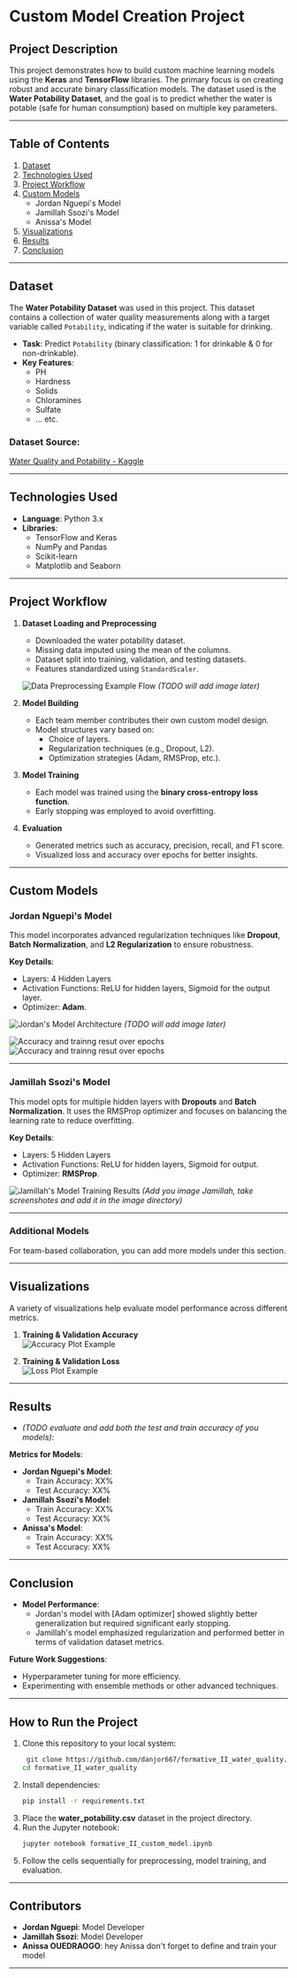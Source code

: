 # **Custom Model Creation Project**

## **Project Description**
This project demonstrates how to build custom machine learning models using the **Keras** and **TensorFlow** libraries. The primary focus is on creating robust and accurate binary classification models. The dataset used is the **Water Potability Dataset**, and the goal is to predict whether the water is potable (safe for human consumption) based on multiple key parameters.

---

## **Table of Contents**
1. [Dataset](#dataset)
2. [Technologies Used](#technologies-used)
3. [Project Workflow](#project-workflow)
4. [Custom Models](#custom-models)
   - Jordan Nguepi's Model
   - Jamillah Ssozi's Model
   - Anissa's Model
5. [Visualizations](#visualizations)
6. [Results](#results)
7. [Conclusion](#conclusion)

---

## **Dataset**
The **Water Potability Dataset** was used in this project. This dataset contains a collection of water quality measurements along with a target variable called `Potability`, indicating if the water is suitable for drinking.

- **Task**: Predict `Potability` (binary classification: 1 for drinkable & 0 for non-drinkable).
- **Key Features**:
  - PH
  - Hardness
  - Solids
  - Chloramines
  - Sulfate
  - ... etc.

### **Dataset Source**:  
[Water Quality and Potability - Kaggle](https://www.kaggle.com/datasets/uom190346a/water-quality-and-potability?select=water_potability.csv)

---

## **Technologies Used**
- **Language**: Python 3.x
- **Libraries**:
  - TensorFlow and Keras
  - NumPy and Pandas
  - Scikit-learn
  - Matplotlib and Seaborn

---

## **Project Workflow**

1. **Dataset Loading and Preprocessing**
   - Downloaded the water potability dataset.
   - Missing data imputed using the mean of the columns.
   - Dataset split into training, validation, and testing datasets.
   - Features standardized using `StandardScaler`.

   ![Data Preprocessing Example Flow](path-to-your-image.png) *(TODO will add image later)*

2. **Model Building**
   - Each team member contributes their own custom model design.
   - Model structures vary based on:
     - Choice of layers.
     - Regularization techniques (e.g., Dropout, L2).
     - Optimization strategies (Adam, RMSProp, etc.).

3. **Model Training**
   - Each model was trained using the **binary cross-entropy loss function**.
   - Early stopping was employed to avoid overfitting.

4. **Evaluation**
   - Generated metrics such as accuracy, precision, recall, and F1 score.
   - Visualized loss and accuracy over epochs for better insights.

---

## **Custom Models**
### **Jordan Nguepi's Model**
This model incorporates advanced regularization techniques like **Dropout**, **Batch Normalization**, and **L2 Regularization** to ensure robustness.

**Key Details**:
- Layers: 4 Hidden Layers
- Activation Functions: ReLU for hidden layers, Sigmoid for the output layer.
- Optimizer: **Adam**.

![Jordan's Model Architecture](path-to-image.png) *(TODO will add image later)*

![Accuracy and trainng resut over epochs](images/jordan-accuracy.PNG)
![Accuracy and trainng resut over epochs](images/jordan-train.PNG)

---

### **Jamillah Ssozi's Model**
This model opts for multiple hidden layers with **Dropouts** and **Batch Normalization**. It uses the RMSProp optimizer and focuses on balancing the learning rate to reduce overfitting.

**Key Details**:
- Layers: 5 Hidden Layers
- Activation Functions: ReLU for hidden layers, Sigmoid for output.
- Optimizer: **RMSProp**.

![Jamillah's Model Training Results](path-to-image.png) *(Add you image Jamillah, take screenshotes and add it in the image directory)*

---

### **Additional Models**
For team-based collaboration, you can add more models under this section.

---

## **Visualizations**
A variety of visualizations help evaluate model performance across different metrics.

1. **Training & Validation Accuracy**  
   ![Accuracy Plot Example](path-to-accuracy-image.png)
   
2. **Training & Validation Loss**  
   ![Loss Plot Example](path-to-loss-image.png)
   


---

## **Results**
- *(TODO evaluate and add both the test and train accuracy of you models)*:

**Metrics for Models**:
- **Jordan Nguepi's Model**:
  - Train Accuracy: XX%
  - Test Accuracy: XX%
- **Jamillah Ssozi's Model**:
  - Train Accuracy: XX%
  - Test Accuracy: XX%
- **Anissa's Model**: 
  - Train Accuracy: XX%
  - Test Accuracy: XX%


---

## **Conclusion**
- **Model Performance**:
  - Jordan's model with [Adam optimizer] showed slightly better generalization but required significant early stopping.
  - Jamillah's model emphasized regularization and performed better in terms of validation dataset metrics.

**Future Work Suggestions**:
- Hyperparameter tuning for more efficiency.
- Experimenting with ensemble methods or other advanced techniques.

---

## **How to Run the Project**
1. Clone this repository to your local system:
   ```bash
    git clone https://github.com/danjor667/formative_II_water_quality.git
   cd formative_II_water_quality
   ```
2. Install dependencies:
   ```bash
   pip install -r requirements.txt
   ```
3. Place the **water_potability.csv** dataset in the project directory.
4. Run the Jupyter notebook:
   ```bash
   jupyter notebook formative_II_custom_model.ipynb
   ```
5. Follow the cells sequentially for preprocessing, model training, and evaluation.

---

## **Contributors**
- **Jordan Nguepi**: Model Developer
- **Jamillah Ssozi**: Model Developer
- **Anissa OUEDRAOGO**: hey Anissa don't forget to define and train your model

---